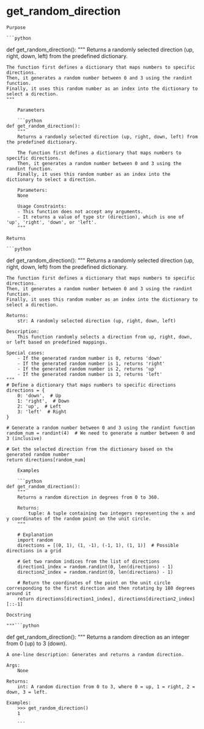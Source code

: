 # get_random_direction

    Purpose

    ```python
def get_random_direction():
    """
    Returns a randomly selected direction (up, right, down, left) from the predefined dictionary.

    The function first defines a dictionary that maps numbers to specific directions.
    Then, it generates a random number between 0 and 3 using the randint function.
    Finally, it uses this random number as an index into the dictionary to select a direction.
    """
```
    Parameters

    ```python
def get_random_direction():
    """
    Returns a randomly selected direction (up, right, down, left) from the predefined dictionary.

    The function first defines a dictionary that maps numbers to specific directions.
    Then, it generates a random number between 0 and 3 using the randint function.
    Finally, it uses this random number as an index into the dictionary to select a direction.

    Parameters:
    None

    Usage Constraints:
    - This function does not accept any arguments.
    - It returns a value of type str (direction), which is one of 'up', 'right', 'down', or 'left'.
    """
```
    Returns

    ```python
def get_random_direction():
    """
    Returns a randomly selected direction (up, right, down, left) from the predefined dictionary.

    The function first defines a dictionary that maps numbers to specific directions.
    Then, it generates a random number between 0 and 3 using the randint function.
    Finally, it uses this random number as an index into the dictionary to select a direction.

    Returns:
        str: A randomly selected direction (up, right, down, left)

    Description:
        This function randomly selects a direction from up, right, down, or left based on predefined mappings.

    Special cases:
        - If the generated random number is 0, returns 'down'
        - If the generated random number is 1, returns 'right'
        - If the generated random number is 2, returns 'up'
        - If the generated random number is 3, returns 'left'
    """
    # Define a dictionary that maps numbers to specific directions
    directions = {
        0: 'down',  # Up
        1: 'right',  # Down
        2: 'up',  # Left
        3: 'left'  # Right
    }

    # Generate a random number between 0 and 3 using the randint function
    random_num = randint(4)  # We need to generate a number between 0 and 3 (inclusive)

    # Get the selected direction from the dictionary based on the generated random number
    return directions[random_num]
```
    Examples

    ```python
def get_random_direction():
    """
    Returns a random direction in degrees from 0 to 360.

    Returns:
        tuple: A tuple containing two integers representing the x and y coordinates of the random point on the unit circle.
    """

    # Explanation
    import random
    directions = [(0, 1), (1, -1), (-1, 1), (1, 1)]  # Possible directions in a grid

    # Get two random indices from the list of directions
    direction1_index = random.randint(0, len(directions) - 1)
    direction2_index = random.randint(0, len(directions) - 1)

    # Return the coordinates of the point on the unit circle corresponding to the first direction and then rotating by 180 degrees around it
    return directions[direction1_index], directions[direction2_index][::-1]
```
    Docstring

    """```python
def get_random_direction():
    """
    Returns a random direction as an integer from 0 (up) to 3 (down).

    A one-line description: Generates and returns a random direction.

    Args:
        None

    Returns:
        int: A random direction from 0 to 3, where 0 = up, 1 = right, 2 = down, 3 = left.

    Examples:
        >>> get_random_direction()
        1
```"""
    ```